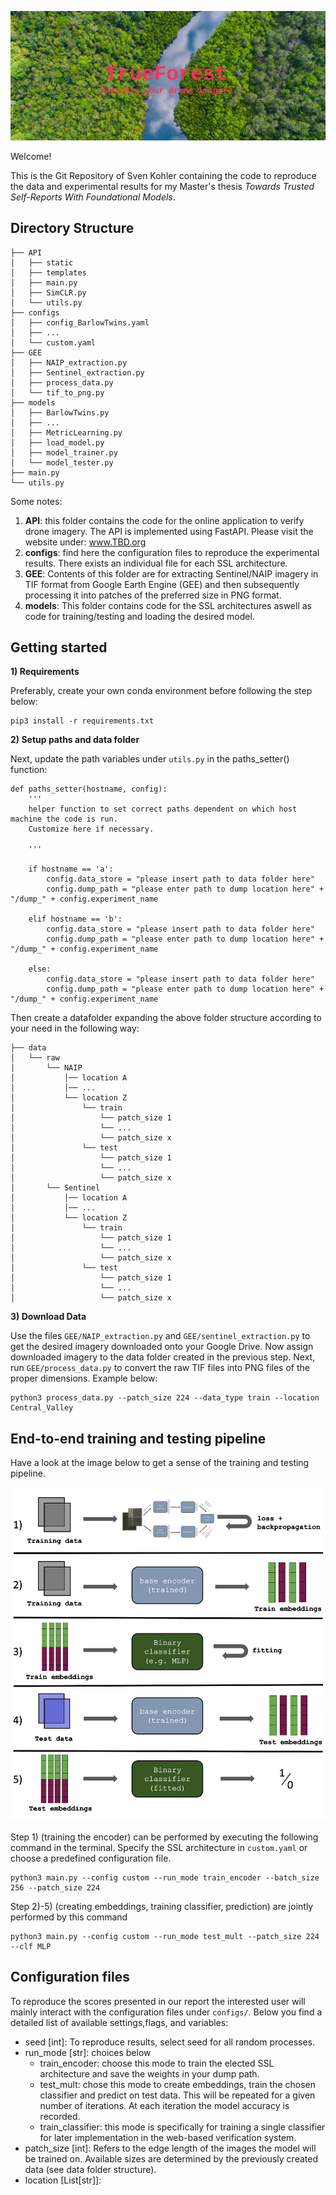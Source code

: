 ![plot](./trueforest.png)

Welcome!

This is the Git Repository of Sven Kohler containing the code to reproduce the data and experimental results for my Master's thesis _Towards Trusted Self-Reports With Foundational Models_.

## Directory Structure

```
├── API
│   ├── static
│   ├── templates
│   ├── main.py
│   ├── SimCLR.py
│   └── utils.py
├── configs
│   ├── config_BarlowTwins.yaml
│   ├── ...
│   └── custom.yaml
├── GEE
│   ├── NAIP_extraction.py
│   ├── Sentinel_extraction.py
│   ├── process_data.py
│   └── tif_to_png.py
├── models
│   ├── BarlowTwins.py
│   ├── ...
│   ├── MetricLearning.py
│   ├── load_model.py
│   ├── model_trainer.py
│   └── model_tester.py
├── main.py
└── utils.py

```

Some notes:

1. **API**: this folder contains the code for the online application to verify drone imagery. The API is implemented using FastAPI. Please visit the website under: www.TBD.org
2. **configs**: find here the configuration files to reproduce the experimental results. There exists an individual file for each SSL architecture.
3. **GEE**: Contents of this folder are for extracting Sentinel/NAIP imagery in TIF format from Google Earth Engine (GEE) and then subsequently processing it into patches of the preferred size in PNG format.
4. **models**: This folder contains code for the SSL architectures aswell as code for training/testing and loading the desired model.

## Getting started

**1) Requirements**

Preferably, create your own conda environment before following the step below:

```
pip3 install -r requirements.txt
```

**2) Setup paths and data folder**

Next, update the path variables under `utils.py` in the paths_setter() function:

```
def paths_setter(hostname, config):
    '''
    helper function to set correct paths dependent on which host machine the code is run.
    Customize here if necessary.

    '''

    if hostname == 'a':
        config.data_store = "please insert path to data folder here"
        config.dump_path = "please enter path to dump location here" + "/dump_" + config.experiment_name

    elif hostname == 'b':
        config.data_store = "please insert path to data folder here"
        config.dump_path = "please enter path to dump location here" + "/dump_" + config.experiment_name

    else:
        config.data_store = "please insert path to data folder here"
        config.dump_path = "please enter path to dump location here" + "/dump_" + config.experiment_name
```

Then create a datafolder expanding the above folder structure according to your need in the following way:

```
├── data
│   └── raw
│       └── NAIP
│           │── location A
│           │── ...
│           └── location Z
│               └── train
│                   └── patch_size 1
│                   └── ...
│                   └── patch_size x
│               └── test
│                   └── patch_size 1
│                   └── ...
│                   └── patch_size x
│       └── Sentinel
│           │── location A
│           │── ...
│           └── location Z
│               └── train
│                   └── patch_size 1
│                   └── ...
│                   └── patch_size x
│               └── test
│                   └── patch_size 1
│                   └── ...
│                   └── patch_size x
```

**3) Download Data**

Use the files `GEE/NAIP_extraction.py` and `GEE/sentinel_extraction.py` to get the desired imagery downloaded onto your Google Drive. Now assign downloaded imagery to the data folder created in the previous step. Next, run `GEE/process_data.py` to convert the raw TIF files into PNG files of the proper dimensions. Example below:

```
python3 process_data.py --patch_size 224 --data_type train --location Central_Valley
```

## End-to-end training and testing pipeline

Have a look at the image below to get a sense of the training and testing pipeline.

![plot](./Training_pipeline.png)

Step 1) (training the encoder) can be performed by executing the following command in the terminal. Specify the SSL architecture in `custom.yaml` or choose a predefined configuration file.

```
python3 main.py --config custom --run_mode train_encoder --batch_size 256 --patch_size 224
```

Step 2)-5) (creating embeddings, training classifier, prediction) are jointly performed by this command

```
python3 main.py --config custom --run_mode test_mult --patch_size 224 --clf MLP
```

## Configuration files

To reproduce the scores presented in our report the interested user will mainly interact with the configuration files under `configs/`. Below you find a detailed list of available settings,flags, and variables:

- seed [int]: To reproduce results, select seed for all random processes.
- run_mode [str]: choices below
  - train_encoder: choose this mode to train the elected SSL architecture and save the weights in your dump path.
  - test_mult: chose this mode to create embeddings, train the chosen classifier and predict on test data. This will be repeated for a given number of iterations. At each iteration the model accuracy is recorded.
  - train_classifier: this mode is specifically for training a single classifier for later implementation in the web-based verification system.
- patch_size [int]: Refers to the edge length of the images the model will be trained on. Available sizes are determined by the previously created data (see data folder structure).
- location [List[str]]:
